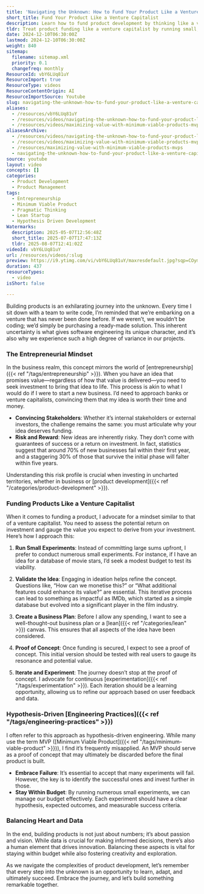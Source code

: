 ```yaml
---
title: 'Navigating the Unknown: How to Fund Your Product Like a Venture Capitalist'
short_title: Fund Your Product Like a Venture Capitalist
description: Learn how to fund product development by thinking like a venture capitalist—run small experiments, validate ideas, manage risk, and balance data with creative vision.
tldr: Treat product funding like a venture capitalist by running small, low-risk experiments to validate ideas before committing significant resources. Require clear business plans, proof of concept, and ongoing iteration based on real user feedback to manage risk and maximize learning. Balance data-driven decisions with vision and passion, and be prepared to discard failed experiments while investing further in those that show promise.
date: 2024-12-10T06:30:00Z
lastmod: 2024-12-10T06:30:00Z
weight: 840
sitemap:
  filename: sitemap.xml
  priority: 0.1
  changefreq: monthly
ResourceId: vbY6LUq81uY
ResourceImport: true
ResourceType: videos
ResourceContentOrigin: AI
ResourceImportSource: Youtube
slug: navigating-the-unknown-how-to-fund-your-product-like-a-venture-capitalist
aliases:
  - /resources/vbY6LUq81uY
  - /resources/videos/navigating-the-unknown-how-to-fund-your-product-like-a-venture-capitalist
  - /resources/videos/maximizing-value-with-minimum-viable-products-mvps
aliasesArchive:
  - /resources/videos/navigating-the-unknown-how-to-fund-your-product-like-a-venture-capitalist
  - /resources/videos/maximizing-value-with-minimum-viable-products-mvps
  - /resources/maximizing-value-with-minimum-viable-products-mvps
  - navigating-the-unknown-how-to-fund-your-product-like-a-venture-capitalist
source: youtube
layout: video
concepts: []
categories:
  - Product Development
  - Product Management
tags:
  - Entrepreneurship
  - Minimum Viable Product
  - Pragmatic Thinking
  - Lean Startup
  - Hypothesis Driven Development
Watermarks:
  description: 2025-05-07T12:56:48Z
  short_title: 2025-07-07T17:47:13Z
  tldr: 2025-08-07T12:41:02Z
videoId: vbY6LUq81uY
url: /resources/videos/:slug
preview: https://i9.ytimg.com/vi/vbY6LUq81uY/maxresdefault.jpg?sqp=COymp7oG&rs=AOn4CLA7AhAQKNTt8wyFKqaI0PiC-7jbHg
duration: 437
resourceTypes:
  - video
isShort: false

---
```

Building products is an exhilarating journey into the unknown. Every time I sit down with a team to write code, I’m reminded that we’re embarking on a venture that has never been done before. If we weren’t, we wouldn’t be coding; we’d simply be purchasing a ready-made solution. This inherent uncertainty is what gives software engineering its unique character, and it’s also why we experience such a high degree of variance in our projects.

### The Entrepreneurial Mindset

In the business realm, this concept mirrors the world of [entrepreneurship]({{< ref "/tags/entrepreneurship" >}}). When you have an idea that promises value—regardless of how that value is delivered—you need to seek investment to bring that idea to life. This process is akin to what I would do if I were to start a new business. I’d need to approach banks or venture capitalists, convincing them that my idea is worth their time and money.

- **Convincing Stakeholders**: Whether it’s internal stakeholders or external investors, the challenge remains the same: you must articulate why your idea deserves funding.
- **Risk and Reward**: New ideas are inherently risky. They don’t come with guarantees of success or a return on investment. In fact, statistics suggest that around 70% of new businesses fail within their first year, and a staggering 30% of those that survive the initial phase will falter within five years.

Understanding this risk profile is crucial when investing in uncharted territories, whether in business or [product development]({{< ref "/categories/product-development" >}}).

### Funding Products Like a Venture Capitalist

When it comes to funding a product, I advocate for a mindset similar to that of a venture capitalist. You need to assess the potential return on investment and gauge the value you expect to derive from your investment. Here’s how I approach this:

1. **Run Small Experiments**: Instead of committing large sums upfront, I prefer to conduct numerous small experiments. For instance, if I have an idea for a database of movie stars, I’d seek a modest budget to test its viability.
2. **Validate the Idea**: Engaging in ideation helps refine the concept. Questions like, “How can we monetise this?” or “What additional features could enhance its value?” are essential. This iterative process can lead to something as impactful as IMDb, which started as a simple database but evolved into a significant player in the film industry.

3. **Create a Business Plan**: Before I allow any spending, I want to see a well-thought-out business plan or a [lean]({{< ref "/categories/lean" >}}) canvas. This ensures that all aspects of the idea have been considered.

4. **Proof of Concept**: Once funding is secured, I expect to see a proof of concept. This initial version should be tested with real users to gauge its resonance and potential value.

5. **Iterate and Experiment**: The journey doesn’t stop at the proof of concept. I advocate for continuous [experimentation]({{< ref "/tags/experimentation" >}}). Each iteration should be a learning opportunity, allowing us to refine our approach based on user feedback and data.

### Hypothesis-Driven [Engineering Practices]({{< ref "/tags/engineering-practices" >}})

I often refer to this approach as hypothesis-driven engineering. While many use the term MVP ([Minimum Viable Product]({{< ref "/tags/minimum-viable-product" >}})), I find it’s frequently misapplied. An MVP should serve as a proof of concept that may ultimately be discarded before the final product is built.

- **Embrace Failure**: It’s essential to accept that many experiments will fail. However, the key is to identify the successful ones and invest further in those.
- **Stay Within Budget**: By running numerous small experiments, we can manage our budget effectively. Each experiment should have a clear hypothesis, expected outcomes, and measurable success criteria.

### Balancing Heart and Data

In the end, building products is not just about numbers; it’s about passion and vision. While data is crucial for making informed decisions, there’s also a human element that drives innovation. Balancing these aspects is vital for staying within budget while also fostering creativity and exploration.

As we navigate the complexities of product development, let’s remember that every step into the unknown is an opportunity to learn, adapt, and ultimately succeed. Embrace the journey, and let’s build something remarkable together.
